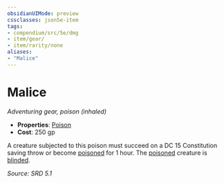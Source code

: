 ```yaml
---
obsidianUIMode: preview
cssclasses: json5e-item
tags:
- compendium/src/5e/dmg
- item/gear/
- item/rarity/none
aliases: 
- "Malice"
---
```

# Malice
*Adventuring gear, poison (inhaled)*  

- **Properties**: [Poison](TTRPG/rules/item-properties.md#Poison)
- **Cost**: 250 gp

A creature subjected to this poison must succeed on a DC 15 Constitution saving throw or become [poisoned](TTRPG/rules/conditions.md#Poisoned) for 1 hour. The [poisoned](TTRPG/rules/conditions.md#Poisoned) creature is [blinded](TTRPG/rules/conditions.md#Blinded).

*Source: SRD 5.1*